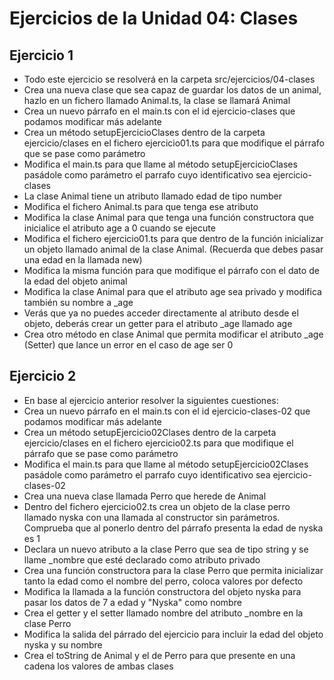 # Ejercicios de la Unidad 04: Clases

## Ejercicio 1
* Todo este ejercicio se resolverá en la carpeta 
 src/ejercicios/04-clases
* Crea una nueva clase que sea capaz de guardar 
 los datos de un animal, hazlo en un fichero llamado 
 Animal.ts, la clase se llamará Animal
* Crea un nuevo párrafo en el main.ts con el id 
 ejercicio-clases que podamos modificar más adelante 
* Crea un método setupEjercicioClases dentro de la carpeta  
 ejercicio/clases en el fichero ejercicio01.ts para que 
 modifique el párrafo que se pase como parámetro
* Modifica el main.ts para que llame al método 
 setupEjercicioClases pasádole como parámetro el 
 parrafo cuyo identificativo sea ejercicio-clases
* La clase Animal tiene un atributo llamado edad de tipo number
* Modifica el fichero Animal.ts para que tenga ese atributo
* Modifica la clase Animal para que tenga una función 
 constructora que inicialice el atributo age a 0 cuando se
 ejecute
* Modifica el fichero ejercicio01.ts para que dentro de la 
 función inicializar un objeto llamado animal de la clase
 Animal. (Recuerda que debes pasar una edad en la llamada new)
* Modifica la misma función para que modifique el párrafo con 
 el dato de la edad del objeto animal
* Modifica la clase Animal para que el atributo age sea privado
  y modifica también su nombre a _age
* Verás que ya no puedes acceder directamente al atributo desde
 el objeto, deberás crear un getter para el atributo _age llamado
 age
* Crea otro método en clase Animal que permita modificar el atributo
 _age (Setter) que lance un error en el caso de age ser 0

## Ejercicio 2
* En base al ejercicio anterior resolver la siguientes cuestiones:
* Crea un nuevo párrafo en el main.ts con el id
  ejercicio-clases-02 que podamos modificar más adelante
* Crea un método setupEjercicio02Clases dentro de la carpeta  
  ejercicio/clases en el fichero ejercicio02.ts para que
  modifique el párrafo que se pase como parámetro
* Modifica el main.ts para que llame al método
    setupEjercicio02Clases pasádole como parámetro el
    parrafo cuyo identificativo sea ejercicio-clases-02
* Crea una nueva clase llamada Perro que herede de Animal
* Dentro del fichero ejercicio02.ts crea un objeto de la clase perro 
  llamado nyska con una llamada al constructor sin parámetros. Comprueba que 
  al ponerlo dentro del párrafo presenta la edad de nyska es 1
* Declara un nuevo atributo a la clase Perro que sea de tipo string y se llame
  _nombre que esté declarado como atributo privado
* Crea una función constructora para la clase Perro que permita inicializar
  tanto la edad como el nombre del perro, coloca valores por defecto
* Modifica la llamada a la función constructora del objeto nyska para pasar
  los datos de 7 a edad y "Nyska" como nombre
* Crea el getter y el setter llamado nombre del atributo _nombre en la clase Perro
* Modifica la salida del párrado del ejercicio para incluir la edad del objeto 
  nyska y su nombre
* Crea el toString de Animal y el de Perro para que presente en una cadena
  los valores de ambas clases
